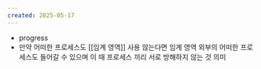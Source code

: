 ```yaml
---
created: 2025-05-17
---
```

- progress
- 만약 어떠한 프로세스도 [[임계 영역]] 사용 않는다면 임계 영역 외부의 어떠한 프로세스도 들어갈 수 있으며 이 때 프로세스 끼리 서로 방해하지 않는 것 의미